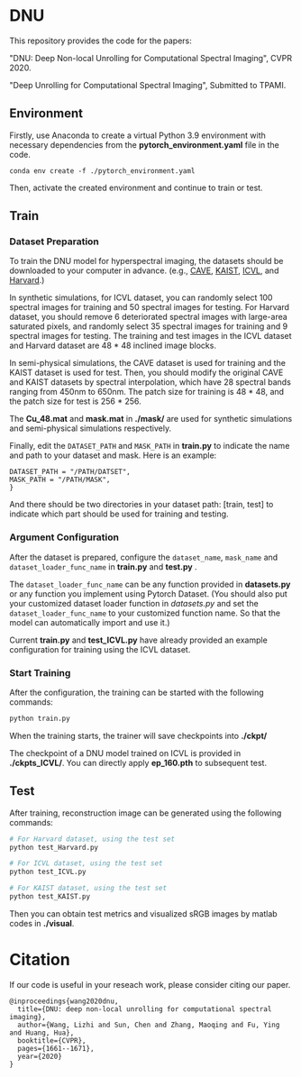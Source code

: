 # DNU

This repository provides the code for the papers:

"DNU: Deep Non-local Unrolling for Computational Spectral Imaging", CVPR 2020.

"Deep Unrolling for Computational Spectral Imaging", Submitted to TPAMI.

## Environment

Firstly, use Anaconda to create a virtual Python 3.9 environment with necessary dependencies from the **pytorch_environment.yaml** file in the code.

```
conda env create -f ./pytorch_environment.yaml
```

Then, activate the created environment and continue to train or test.

## Train

### Dataset Preparation

To train the DNU model for hyperspectral imaging, the datasets should be downloaded to your computer in advance.
(e.g., [CAVE](https://www.cs.columbia.edu/CAVE/databases/multispectral/), [KAIST](http://vclab.kaist.ac.kr/siggraphasia2017p1/), [ICVL](http://icvl.cs.bgu.ac.il/hyperspectral/), and [Harvard](http://vision.seas.harvard.edu/hyperspec/index.html).)

In synthetic simulations, for  ICVL dataset,  you can randomly select 100 spectral images for training and 50 spectral images for testing.  For  Harvard dataset, you should remove 6 deteriorated spectral images with large-area saturated pixels, and randomly select 35 spectral images for training and 9 spectral images for testing.
The training and test images in the ICVL dataset and  Harvard dataset are 48 * 48 inclined image blocks. 

In semi-physical simulations,  the CAVE dataset is used for training and the KAIST dataset is used for test. Then, you should modify the original CAVE and KAIST datasets by spectral interpolation, which have 28 spectral bands ranging from 450nm to 650nm. The patch size for training is 48 * 48, and the patch size for test is 256 * 256.

The **Cu_48.mat** and  **mask.mat** in **./mask/** are used for synthetic simulations and semi-physical simulations respectively.

Finally, edit the ```DATASET_PATH``` and ```MASK_PATH``` in **train.py** to indicate the name and path to your dataset and mask. Here is an example:
```
DATASET_PATH = "/PATH/DATSET", 
MASK_PATH = "/PATH/MASK", 
}
```
And there should be two directories in your dataset path: [train, test] to indicate which part should be used for training and testing.

### Argument Configuration

After the dataset is prepared, configure the ```dataset_name```, ```mask_name``` and ```dataset_loader_func_name```  in **train.py** and  **test.py** .

The ```dataset_loader_func_name``` can be any function provided in **datasets.py** or any function you implement using Pytorch Dataset. 
(You should also put your customized dataset loader function in *datasets.py* and set the ```dataset_loader_func_name``` to your customized function name. So that the model can automatically import and use it.)


Current **train.py** and **test_ICVL.py** have already provided an example configuration for training using the ICVL dataset.


### Start Training

After the configuration, the training can be started with the following commands:
```bash
python train.py
```

When the training starts, the trainer will save checkpoints into **./ckpt/** 

The checkpoint of a DNU model trained on ICVL is provided in **./ckpts_ICVL/**. You can directly apply **ep_160.pth** to subsequent test.

## Test

After training, reconstruction image can be generated using the following commands:
```bash
# For Harvard dataset, using the test set
python test_Harvard.py 

# For ICVL dataset, using the test set
python test_ICVL.py 

# For KAIST dataset, using the test set
python test_KAIST.py 
```

Then you can obtain  test metrics and visualized sRGB images by matlab codes  in **./visual**.

# Citation
If our code is useful in your reseach work, please consider citing our paper.
```
@inproceedings{wang2020dnu,
  title={DNU: deep non-local unrolling for computational spectral imaging},
  author={Wang, Lizhi and Sun, Chen and Zhang, Maoqing and Fu, Ying and Huang, Hua},
  booktitle={CVPR},
  pages={1661--1671},
  year={2020}
}
```
